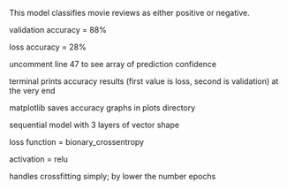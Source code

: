 This model classifies movie reviews as either positive or negative.

validation accuracy = 88%

loss accuracy = 28%

uncomment line 47 to see array of prediction confidence

terminal prints accuracy results (first value is loss, second is validation) at the very end

matplotlib saves accuracy graphs in plots directory

sequential model with 3 layers of vector shape

loss function = bionary_crossentropy

activation = relu

handles crossfitting simply; by lower the number epochs
